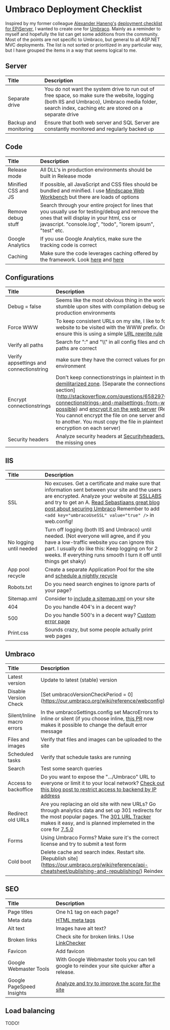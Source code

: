 # Umbraco Deployment Checklist

Inspired by my former colleague [Alexander Haneng's](https://twitter.com/ahaneng) [deployment checklist for EPiServer](http://world.episerver.com/blogs/Alexander-Haneng/Dates/2011/9/EPiServer-CMS-Checklist-Deployment-Checklist/), I wanted to create one for [Umbraco](http://umbraco.com/). Mainly as a reminder to myself and hopefully the list can get some additions from the community. 
Most of the points are not specific to Umbraco, but general to all ASP.NET MVC deployments.
The list is not sorted or prioritized in any particular way, but I have grouped the items in a way that seems logical to me.

## Server

| Title | Description |
| :--- | :--- | 
| Separate drive | You do not want the system drive to run out of free space, so make sure the website, logging (both IIS and Umbraco), Umbraco media folder, search index, caching etc are stored on a separate drive  |
| Backup and monitoring | Ensure that both  web server and SQL Server are constantly monitored and regularly backed up  |

## Code

| Title | Description |
| :--- | :--- | 
| Release mode | All DLL's in production environments should be built in Release mode |
| Minified CSS and JS | If possible, all JavaScript and CSS files should be bundled and minified. I use [Mindscape Web Workbench](http://www.mindscapehq.com/products/web-workbench) but there are loads of options |
| Remove debug stuff | Search through your entire project for lines that you usually use for testing/debug and remove the ones that will display in your html, css or javascript. "console.log", "todo", "lorem ipsum", "test" etc.  |
| Google Analytics | If you use Google Analytics, make sure the tracking code is correct  |
| Caching | Make sure the code leverages caching offered by the framework. Look [here](http://stefantsov.com/umbraco-7-mvc-performance/) and [here](http://www.abstractmethod.co.uk/blog/2015/8/optimize-your-mvc-umbraco-site/) |

## Configurations

| Title | Description |
| :--- | :--- | 
| Debug = false | Seems like the most obvious thing in the world, but I still stumble upon sites with compilation debug set to true in production environments  |
| Force WWW | To keep consistent URLs on my site, I like to force my website to be visited with the WWW prefix. One way to ensure this is using a simple [URL rewrite rule](http://stackoverflow.com/questions/10153670/microsoft-rewriting-module-force-www-on-url-or-remove-www-from-url)
| Verify all paths | Search for ":\" and "\\\\" in all config files and check that all paths are correct  |
| Verify appsettings and connectionstring | make sure they have the correct values for production environment |
| Encrypt connectionstrings | Don't keep connectionstrings in plaintext in the [demilitarized zone](https://en.wikipedia.org/wiki/DMZ_(computing)). [Separate the connectionstring section] (http://stackoverflow.com/questions/6582970/separate-connectionstrings-and-mailsettings-from-web-config-possible) and [encrypt it on the web server](http://www.codeproject.com/Tips/795135/Encrypt-ConnectionString-in-Web-Config) (Remember: You cannot encrypt the file on one server and transfer it to another. You must copy the file in plaintext and do the encryption on each server) |
| Security headers | Analyze security headers at  [Securityheaders.io](https://securityheaders.io/) and add the missing ones |

## IIS

| Title | Description |
| :--- | :--- | 
| SSL | No excuses. Get a certificate and make sure that information sent between your site and the users are encrypted. Analyze your website at [SSLLABS](https://www.ssllabs.com/ssltest/analyze.html) and try to get an A. [Read Sebastiaans great blog post about securing Umbraco](https://cultiv.nl/blog/so-you-want-to-secure-your-umbraco-site/) Remember to add ```<add key="umbracoUseSSL" value="true" />``` in web.config! |
| No logging until needed | Turn off logging (both IIS and Umbraco) until needed. (Not everyone will agree, and if you have a low-traffic website you can ignore this part. I usually do like this: Keep logging on for 2 weeks. If everything runs smooth I turn it off until things get shaky) |
| App pool recycle | Create a separate Application Pool for the site and  [schedule a nightly recycle](https://technet.microsoft.com/nb-no/library/cc754494(v=ws.10).aspx) |
| Robots.txt | Do you need search engines to ignore parts of your page? |
| Sitemap.xml | Consider to [include a sitemap.xml](https://support.google.com/webmasters/answer/156184?hl=en) on your site |
| 404 | Do you handle 404's in a decent way?  |
| 500 | Do you handle 500's in a decent way? [Custom error page](https://msdn.microsoft.com/en-us/library/h0hfz6fc(v=vs.85).aspx)  |
| Print.css | Sounds crazy, but some people actually print web pages |

## Umbraco

| Title | Description |
| :--- | :--- | 
| Latest version | Update to latest (stable) version |
| Disable Version Check | [Set umbracoVersionCheckPeriod = 0] (https://our.umbraco.org/wiki/reference/webconfig) |
| Silent/Inline macro errors | In the umbracoSettings.config set MacroErrors to inline or silent (if you choose inline, [this PR](https://github.com/umbraco/Umbraco-CMS/pull/921) now makes it possible to change the default error message |
| Files and images | Verify that files and images can be uploaded to the site |
| Scheduled tasks | Verify that schedule tasks are running |
| Search | Test some search queries |
| Access to backoffice | Do you want to expose the ".../Umbraco" URL to everyone or limit it to your local network? [Check out this blog post to restrict access to backend by IP address](http://staheri.com/my-blog/2014/may/restrict-umbraco-cms-by-ip-address/) |
| Redirect old URLs | Are you replacing an old site with new URLs? Go through analytics data and set up 301 redirects for the most popular pages. The [301 URL Tracker](https://our.umbraco.org/projects/developer-tools/301-url-tracker/) makes it easy, and is planned implemeted in the core for [7.5.0](https://our.umbraco.org/contribute/releases/750) |
| Forms | Using Umbraco Forms? Make sure it's the correct license and try to submit a test form |
| Cold boot | Delete cache and search index. Restart site. [Republish site] (https://our.umbraco.org/wiki/reference/api-cheatsheet/publishing-and-republishing/) Reindex  |

## SEO

| Title | Description |
| :--- | :--- | 
| Page titles | One h1 tag on each page? |
| Meta data | [HTML meta tags](http://www.w3schools.com/tags/tag_meta.asp) |
| Alt text | Images have alt text? |
| Broken links | Check site for broken links. I Use [LinkChecker](https://wummel.github.io/linkchecker/) | 
| Favicon | Add favicon |
| Google Webmaster Tools | With Google Webmaster tools you can tell google to reindex your site quicker after a release.|
| Google PageSpeed Insights | [Analyze and try to improve the score for the site](https://developers.google.com/speed/pagespeed/insights/)  |

## Load balancing

TODO!
